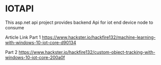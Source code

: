 # IOTAPI
This asp.net api project provides backend Api for iot end device node to consume 

Article Link 
Part 1 
https://www.hackster.io/hackfire132/machine-learning-with-windows-10-iot-core-d90134

Part 2
https://www.hackster.io/hackfire132/custom-object-tracking-with-windows-10-iot-core-200a0f
